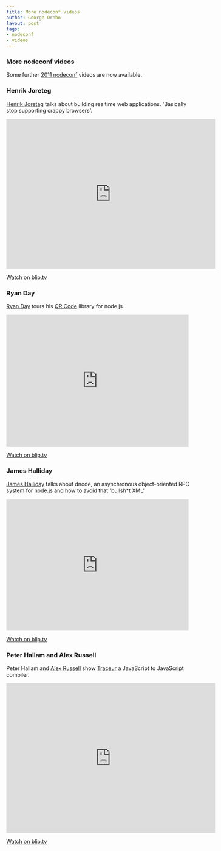```yaml
---
title: More nodeconf videos
author: George Ornbo
layout: post
tags:
- nodeconf
- videos
---
```


### More nodeconf videos

Some further [2011 nodeconf][10] videos are now available.

### Henrik Joreteg

[Henrik Joretag][8] talks about building realtime web applications. 'Basically stop supporting crappy browsers'. 

<iframe src="http://blip.tv/play/g_MngtCSHAI.html" width="550" height="393" frameborder="0" allowfullscreen></iframe>

[Watch on blip.tv][9]

### Ryan Day

[Ryan Day][1] tours his [QR Code][2] library for node.js

<iframe src="http://blip.tv/play/g_MngtCnSQI.html" width="480" height="346" frameborder="0" allowfullscreen></iframe>

[Watch on blip.tv][3]

### James Halliday

[James Halliday][4] talks about dnode, an asynchronous object-oriented RPC system for node.js and how to avoid that 'bullsh\*t XML'

<iframe src="http://blip.tv/play/g_MngtCpKQI.html" width="480" height="346" frameborder="0" allowfullscreen></iframe>

[Watch on blip.tv][5]

### Peter Hallam and Alex Russell 

Peter Hallam and [Alex Russell][11] show [Traceur][6] a JavaScript to JavaScript compiler.

<iframe src="http://blip.tv/play/g_MngtCqOgI.html" width="550" height="393" frameborder="0" allowfullscreen></iframe>

[Watch on blip.tv][7]

[1]: http://ryanday.org
[2]: https://github.com/soldair/node-qrcode/
[3]: http://blip.tv/jsconf/nodeconf-2011-ryan-day-5509989
[4]: http://substack.net/
[5]: http://blip.tv/jsconf/nodeconf-2011-james-halliday-5510213
[6]: http://code.google.com/p/traceur-compiler/
[7]: http://blip.tv/jsconf/nodeconf-2011-peter-hallam-and-alex-russell-5510358
[8]: http://joreteg.com/
[9]: http://blip.tv/jsconf/nodeconf-2011-henrik-joreteg-5507256
[10]: http://2011.nodeconf.com/
[11]: http://infrequently.org/
